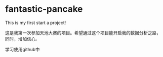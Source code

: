 # fantastic-pancake
This is my first start a project!

这是我第一次参加天池大赛的项目。希望通过这个项目能开启我的数据分析之路，同时，增加信心。

学习使用github中
